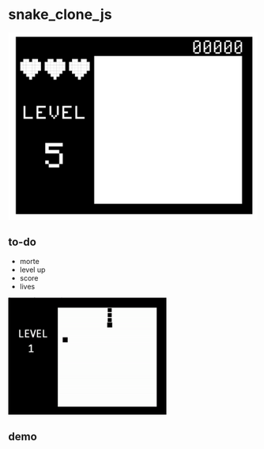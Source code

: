 # snake_clone_js

![](interface.png)

## to-do

* morte
* level up
* score
* lives


![](demo.gif)

## demo

